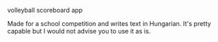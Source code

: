 volleyball scoreboard app

Made for a school competition and writes text in Hungarian.
It's pretty capable but I would not advise you to use it as is.
